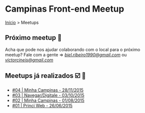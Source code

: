 Campinas Front-end Meetup
======

[Início](../README.md) > Meetups

## Próximo meetup :calendar:

Acha que pode nos ajudar colaborando com o local para o próximo meetup? Fale com a gente => *biel.ribeiro1990@gmail.com* ou *victorcineis@gmail.com*

## Meetups já realizados :ballot_box_with_check: :facepunch:

* [#04 | Minha Campinas - 28/11/2015](meetups/04.md)
* [#03 | Navegar/Digitale - 03/10/2015](meetups/03.md)
* [#02 | Minha Campinas - 01/08/2015](meetups/02.md)
* [#01 | Princi Web - 26/06/2015](meetups/01.md)